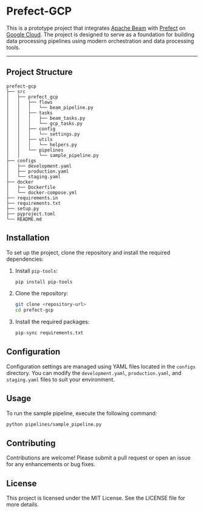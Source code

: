 # Prefect-GCP

This is a prototype project that integrates [Apache Beam](https://beam.apache.org/get-started/quickstart/python/) with [Prefect](https://docs.prefect.io/v3/get-started) on [Google Cloud](https://console.cloud.google.com/). The project is designed to serve as a foundation for building data processing pipelines using modern orchestration and data processing tools.

---

## Project Structure
```
prefect-gcp
├── src
│   ├── prefect_gcp
│   │   ├── flows
│   │   │   └── beam_pipeline.py
│   │   ├── tasks
│   │   │   ├── beam_tasks.py
│   │   │   └── gcp_tasks.py
│   │   ├── config
│   │   │   └── settings.py
│   │   ├── utils
│   │   │   └── helpers.py
│   │   └── pipelines
│   │       └── sample_pipeline.py
├── configs
│   ├── development.yaml
│   ├── production.yaml
│   └── staging.yaml
├── docker
│   ├── Dockerfile
│   └── docker-compose.yml
├── requirements.in
├── requirements.txt
├── setup.py
├── pyproject.toml
└── README.md
```

## Installation

To set up the project, clone the repository and install the required dependencies:

1. Install `pip-tools`:
   ```bash
   pip install pip-tools
   ```
2. Clone the repository:
   ```bash
   git clone <repository-url>
   cd prefect-gcp
   ```
3. Install the required packages:
   ```bash
   pip-sync requirements.txt
   ```

## Configuration

Configuration settings are managed using YAML files located in the `configs` directory. You can modify the `development.yaml`, `production.yaml`, and `staging.yaml` files to suit your environment.

## Usage

To run the sample pipeline, execute the following command:

```bash
python pipelines/sample_pipeline.py
```

## Contributing

Contributions are welcome! Please submit a pull request or open an issue for any enhancements or bug fixes.

## License

This project is licensed under the MIT License. See the LICENSE file for more details.